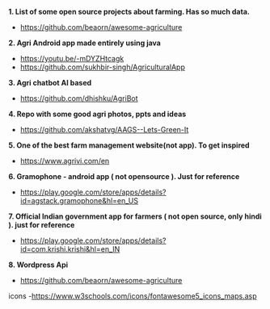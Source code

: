 **1. List of some open source projects about farming. Has so much data.**
- https://github.com/beaorn/awesome-agriculture 


**2. Agri Android app made entirely using java**
- https://youtu.be/-mDYZHtcagk
- https://github.com/sukhbir-singh/AgriculturalApp


**3. Agri chatbot AI based**
- https://github.com/dhishku/AgriBot


**4. Repo with some good agri photos, ppts and ideas**
- https://github.com/akshatvg/AAGS--Lets-Green-It


**5. One of the best farm management website(not app). To get inspired**
- https://www.agrivi.com/en

**6. Gramophone - android app ( not opensource ). Just for reference**
- https://play.google.com/store/apps/details?id=agstack.gramophone&hl=en_US

**7. Official Indian government app for farmers ( not open source, only hindi ). just for reference**
- https://play.google.com/store/apps/details?id=com.krishi.krishi&hl=en_IN

**8. Wordpress Api**
- https://github.com/beaorn/awesome-agriculture

icons
-https://www.w3schools.com/icons/fontawesome5_icons_maps.asp
